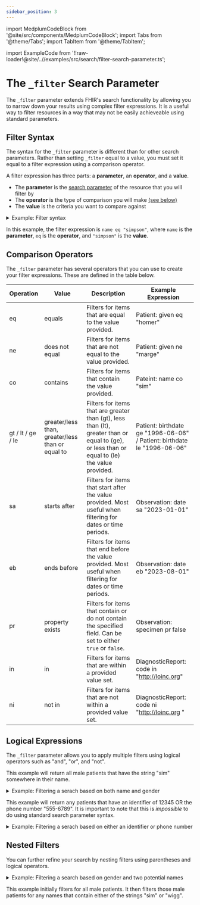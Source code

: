 ```yaml
---
sidebar_position: 3
---
```


import MedplumCodeBlock from '@site/src/components/MedplumCodeBlock';
import Tabs from '@theme/Tabs';
import TabItem from '@theme/TabItem';

import ExampleCode from '!!raw-loader!@site/..//examples/src/search/filter-search-parameter.ts';

# The `_filter` Search Parameter

The `_filter` parameter extends FHIR's search functionality by allowing you to narrow down your results using complex filter expressions. It is a useful way to filter resources in a way that may not be easily achieveable using standard parameters.

## Filter Syntax

The syntax for the `_filter` parameter is different than for other search parameters. Rather than setting `_filter` equal to a value, you must set it equal to a filter expression using a comparison operator.

A filter expression has three parts: a **parameter**, an **operator**, and a **value**.

- The **parameter** is the [search parameter](/docs/search/basic-search#search-parameters) of the resource that you will filter by
- The **operator** is the type of comparison you will make [(see below)](#comparison-operators)
- The **value** is the criteria you want to compare against

<details><summary>Example: Filter syntax</summary>
  <Tabs groupId="language">
    <TabItem value="ts" label="Typescript">
      <MedplumCodeBlock language="ts" selectBlocks="syntaxTs">
        {ExampleCode}
      </MedplumCodeBlock>
    </TabItem>
    <TabItem value="cli" label="CLI">
      <MedplumCodeBlock language="bash" selectBlocks="syntaxCli">
        {ExampleCode}
      </MedplumCodeBlock>
    </TabItem>
    <TabItem value="curl" label="cURL">
      <MedplumCodeBlock language="bash" selectBlocks="syntaxCurl">
        {ExampleCode}
      </MedplumCodeBlock>
    </TabItem>
  </Tabs>
</details>

In this example, the filter expression is `name eq "simpson"`, where `name` is the **parameter**, `eq` is the **operator**, and `"simpson"` is the **value**.

## Comparison Operators

The `_filter` parameter has several operators that you can use to create your filter expressions. These are defined in the table below.

| Operation         | Value                                            | Description                                                                                                                                    | Example Expression                                                      |
| ----------------- | ------------------------------------------------ | ---------------------------------------------------------------------------------------------------------------------------------------------- | ----------------------------------------------------------------------- |
| eq                | equals                                           | Filters for items that are equal to the value provided.                                                                                        | Patient: given eq "homer"                                               |
| ne                | does not equal                                   | Filters for items that are not equal to the value provided.                                                                                    | Patient: given ne "marge"                                               |
| co                | contains                                         | Filters for items that contain the value provided.                                                                                             | Pateint: name co "sim"                                                  |
| gt / lt / ge / le | greater/less than, greater/less than or equal to | Filters for items that are greater than (gt), less than (lt), greater than or equal to (ge), or less than or equal to (le) the value provided. | Patient: birthdate ge "1996-06-06" / Patient: birthdate le "1996-06-06" |
| sa                | starts after                                     | Filters for items that start after the value provided. Most useful when filtering for dates or time periods.                                   | Observation: date sa "2023-01-01"                                       |
| eb                | ends before                                      | Filters for items that end before the value provided. Most useful when filtering for dates or time periods.                                    | Observation: date eb "2023-08-01"                                       |
| pr                | property exists                                  | Filters for items that contain or do not contain the specified field. Can be set to either `true` or `false`.                                  | Observation: specimen pr false                                          |
| in                | in                                               | Filters for items that are within a provided value set.                                                                                        | DiagnosticReport: code in "http://loinc.org"                            |
| ni                | not in                                           | Filters for items that are not within a provided value set.                                                                                    | DiagnosticReport: code ni "http://loinc.org "                           |

## Logical Expressions

The `_filter` parameter allows you to apply multiple filters using logical operators such as "and", "or", and "not".

This example will return all male patients that have the string "sim" somewhere in their name.

<details><summary>Example: Filtering a serach based on both name and gender</summary>
  <Tabs groupId="language">
    <TabItem value="ts" label="Typescript">
      <MedplumCodeBlock language="ts" selectBlocks="logicalAndTs">
        {ExampleCode}
      </MedplumCodeBlock>
    </TabItem>
    <TabItem value="cli" label="CLI">
      <MedplumCodeBlock language="bash" selectBlocks="logicalAndCli">
        {ExampleCode}
      </MedplumCodeBlock>
    </TabItem>
    <TabItem value="curl" label="cURL">
      <MedplumCodeBlock language="bash" selectBlocks="logicalAndCurl">
        {ExampleCode}
      </MedplumCodeBlock>
    </TabItem>
  </Tabs>
</details>

This example will return any patients that have an identifier of 12345 OR the phone number "555-6789". It is important to note that this is _impossible_ to do using standard search parameter syntax.

<details><summary>Example: Filtering a serach based on either an identifier or phone number</summary>
  <Tabs groupId="language">
    <TabItem value="ts" label="Typescript">
      <MedplumCodeBlock language="ts" selectBlocks="logicalOrTs">
        {ExampleCode}
      </MedplumCodeBlock>
    </TabItem>
    <TabItem value="cli" label="CLI">
      <MedplumCodeBlock language="bash" selectBlocks="logicalOrCli">
        {ExampleCode}
      </MedplumCodeBlock>
    </TabItem>
    <TabItem value="curl" label="cURL">
      <MedplumCodeBlock language="bash" selectBlocks="logicalOrCurl">
        {ExampleCode}
      </MedplumCodeBlock>
    </TabItem>
  </Tabs>
</details>

## Nested Filters

You can further refine your search by nesting filters using parentheses and logical operators.

<details><summary>Example: Filtering a search based on gender and two potential names</summary>
  <Tabs groupId="language">
    <TabItem value="ts" label="Typescript">
      <MedplumCodeBlock language="ts" selectBlocks="nestedTs">
        {ExampleCode}
      </MedplumCodeBlock>
    </TabItem>
    <TabItem value="cli" label="CLI">
      <MedplumCodeBlock language="bash" selectBlocks="nestedCli">
        {ExampleCode}
      </MedplumCodeBlock>
    </TabItem>
    <TabItem value="curl" label="cURL">
      <MedplumCodeBlock language="bash" selectBlocks="nestedCurl">
        {ExampleCode}
      </MedplumCodeBlock>
    </TabItem>
  </Tabs>
</details>

This example initially filters for all male patients. It then filters those male patients for any names that contain either of the strings "sim" or "wigg".

